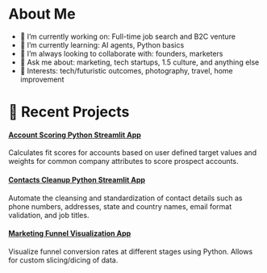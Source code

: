 # About Me

*  🔭 I’m currently working on: Full-time job search and B2C venture
*  🌱 I’m currently learning: AI agents, Python basics
*  👯 I’m always looking to collaborate with: founders, marketers
*  💬 Ask me about: marketing, tech startups, 1.5 culture, and anything else
*  💜 Interests: tech/futuristic outcomes, photography, travel, home improvement

# 📝 Recent Projects
#### [Account Scoring Python Streamlit App](https://acctscore.streamlit.app/)
Calculates fit scores for accounts based on user defined target values and weights for common company attributes to score prospect accounts.

#### [Contacts Cleanup Python Streamlit App](https://github.com/marketerscode/Contact_Cleanup)
Automate the cleansing and standardization of contact details such as phone numbers, addresses, state and country names, email format validation, and job titles.

#### [Marketing Funnel Visualization App](https://github.com/marketerscode/funnel_visualization)
Visualize funnel conversion rates at different stages using Python. Allows for custom slicing/dicing of data.
